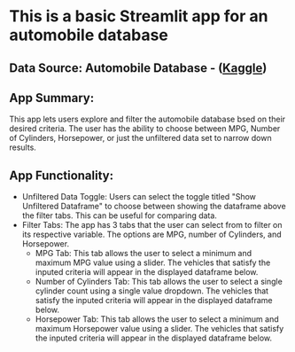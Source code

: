 # This is a basic Streamlit app for an automobile database

## Data Source: Automobile Database - ([Kaggle](https://www.kaggle.com/datasets/akshaydattatraykhare/car-details-dataset))

## App Summary: 
This app lets users explore and filter the automobile database bsed on their desired criteria. The user has the ability to choose between MPG, Number of Cylinders, Horsepower, or just the unfiltered data set to narrow down results. 

## App Functionality:
- Unfiltered Data Toggle: Users can select the toggle titled "Show Unfiltered Dataframe" to choose between showing the dataframe above the filter tabs. This can be useful for comparing data.
- Filter Tabs: The app has 3 tabs that the user can select from to filter on its respective variable. The options are MPG, number of Cylinders, and Horsepower.
  - MPG Tab: This tab allows the user to select a minimum and maximum MPG value using a slider. The vehicles that satisfy the inputed criteria will appear in the displayed dataframe below.
  - Number of Cylinders Tab: This tab allows the user to select a single cylinder count using a single value dropdown. The vehicles that satisfy the inputed criteria will appear in the displayed dataframe below.
  - Horsepower Tab: This tab allows the user to select a minimum and maximum Horsepower value using a slider. The vehicles that satisfy the inputed criteria will appear in the displayed dataframe below.
